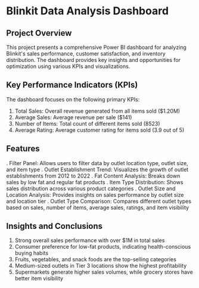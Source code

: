 # Blinkit Data Analysis Dashboard
## Project Overview
This project presents a comprehensive Power BI dashboard for analyzing Blinkit's sales performance, customer satisfaction, and inventory distribution. The dashboard provides key insights and opportunities for optimization using various KPIs and visualizations.

## Key Performance Indicators (KPIs)
The dashboard focuses on the following primary KPIs:

1. Total Sales: Overall revenue generated from all items sold ($1.20M)
2. Average Sales: Average revenue per sale ($141)
3. Number of Items: Total count of different items sold (8523)
4. Average Rating: Average customer rating for items sold (3.9 out of 5)
## Features
. Filter Panel: Allows users to filter data by outlet location type, outlet size, and item type
. Outlet Establishment Trend: Visualizes the growth of outlet establishments from 2012 to 2022
. Fat Content Analysis: Breaks down sales by low fat and regular fat products
. Item Type Distribution: Shows sales distribution across various product categories
. Outlet Size and Location Analysis: Provides insights on sales performance by outlet size and location tier
. Outlet Type Comparison: Compares different outlet types based on sales, number of items, average sales, ratings, and item visibility
## Insights and Conclusions
1. Strong overall sales performance with over $1M in total sales
2. Consumer preference for low-fat products, indicating health-conscious buying habits
3. Fruits, vegetables, and snack foods are the top-selling categories
4. Medium-sized outlets in Tier 3 locations show the highest profitability
5. Supermarkets generate higher sales volumes, while grocery stores have better item visibility
